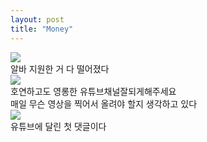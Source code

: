 ```yaml
---
layout: post
title: "Money"
---
```


<div class="start">
  <img src="https://github.com/user-attachments/assets/d98b233b-9e98-42e2-9543-3c8be54f0347">
</div>

<div class="txt">
  알바 지원한 거 다 떨어졌다
</div>





<div class="img">
  <img src="https://github.com/user-attachments/assets/e64d9b4e-6d70-416b-9700-bdb8a469fd4f">
</div>


<div class="txt">
  호연하고도 영롱한 유튜브채널잘되게해주세요
</div>

<div class="txt">
  매일 무슨 영상을 찍어서 올려야 할지 생각하고 있다
</div>



<div class="img">
  <img src="https://github.com/user-attachments/assets/53f97b4a-3f1e-4de5-bc20-7a0a6f7f4c17">
</div>


<div class="txt">
  유튜브에 달린 첫 댓글이다 
</div>

